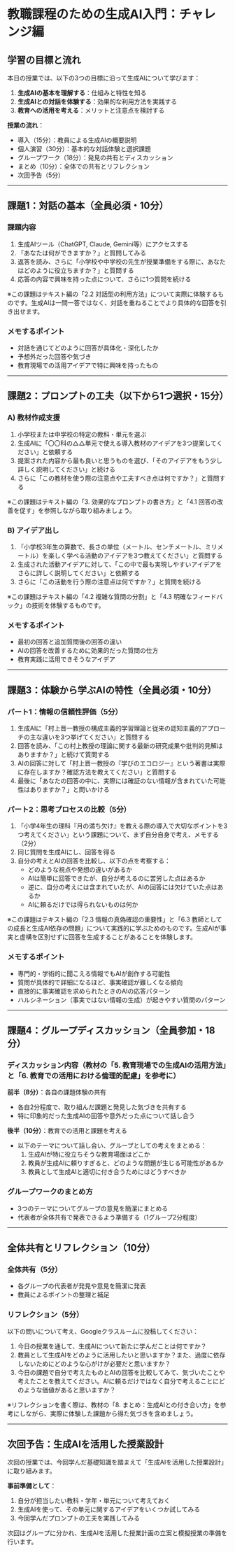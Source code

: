 # 教職課程のための生成AI入門：チャレンジ編

## 学習の目標と流れ

本日の授業では、以下の3つの目標に沿って生成AIについて学びます：

1. **生成AIの基本を理解する**：仕組みと特性を知る
2. **生成AIとの対話を体験する**：効果的な利用方法を実践する
3. **教育への活用を考える**：メリットと注意点を検討する

**授業の流れ**：
- 導入（15分）：教員による生成AIの概要説明
- 個人演習（30分）：基本的な対話体験と選択課題
- グループワーク（18分）：発見の共有とディスカッション
- まとめ（10分）：全体での共有とリフレクション
- 次回予告（5分）

---

## 課題1：対話の基本（全員必須・10分）

### 課題内容
1. 生成AIツール（ChatGPT, Claude, Gemini等）にアクセスする
2. 「あなたは何ができますか？」と質問してみる
3. 返答を読み、さらに「小学校や中学校の先生が授業準備をする際に、あなたはどのように役立ちますか？」と質問する
4. 応答の内容で興味を持った点について、さらに1つ質問を続ける

※この課題はテキスト編の「2.2 対話型の利用方法」について実際に体験するものです。生成AIは一問一答ではなく、対話を重ねることでより具体的な回答を引き出せます。

### メモするポイント
* 対話を通じてどのように回答が具体化・深化したか
* 予想外だった回答や気づき
* 教育現場での活用アイデアで特に興味を持ったもの

---

## 課題2：プロンプトの工夫（以下から1つ選択・15分）

### A) 教材作成支援
1. 小学校または中学校の特定の教科・単元を選ぶ
2. 生成AIに「〇〇科の△△単元で使える導入教材のアイデアを3つ提案してください」と依頼する
3. 提案された内容から最も良いと思うものを選び、「そのアイデアをもう少し詳しく説明してください」と続ける
4. さらに「この教材を使う際の注意点や工夫すべき点は何ですか？」と質問する

※この課題はテキスト編の「3. 効果的なプロンプトの書き方」と「4.1 回答の改善を促す」を参照しながら取り組みましょう。

### B) アイデア出し
1. 「小学校3年生の算数で、長さの単位（メートル、センチメートル、ミリメートル）を楽しく学べる活動のアイデアを3つ教えてください」と質問する
2. 生成された活動アイデアに対して、「この中で最も実現しやすいアイデアをさらに詳しく説明してください」と依頼する
3. さらに「この活動を行う際の注意点は何ですか？」と質問を続ける

※この課題はテキスト編の「4.2 複雑な質問の分割」と「4.3 明確なフィードバック」の技術を体験するものです。

### メモするポイント
* 最初の回答と追加質問後の回答の違い
* AIの回答を改善するために効果的だった質問の仕方
* 教育実践に活用できそうなアイデア

---

## 課題3：体験から学ぶAIの特性（全員必須・10分）

### パート1：情報の信頼性評価（5分）
1. 生成AIに「村上晋一教授の構成主義的学習理論と従来の認知主義的アプローチの主な違いを3つ挙げてください」と質問する
2. 回答を読み、「この村上教授の理論に関する最新の研究成果や批判的見解はありますか？」と続けて質問する
3. AIの回答に対して「村上晋一教授の『学びのエコロジー』という著書は実際に存在しますか？確認方法を教えてください」と質問する
4. 最後に「あなたの回答の中に、実際には確証のない情報が含まれていた可能性はありますか？」と問いかける

### パート2：思考プロセスの比較（5分）
1. 「小学4年生の理科『月の満ち欠け』を教える際の導入で大切なポイントを3つ考えてください」という課題について、まず自分自身で考え、メモする（2分）
2. 同じ質問を生成AIにし、回答を得る
3. 自分の考えとAIの回答を比較し、以下の点を考察する：
   - どのような視点や発想の違いがあるか
   - AIは簡単に回答できたが、自分が考えるのに苦労した点はあるか
   - 逆に、自分の考えには含まれていたが、AIの回答には欠けていた点はあるか
   - AIに頼るだけでは得られないものは何か

※この課題はテキスト編の「2.3 情報の真偽確認の重要性」と「6.3 教師としての成長と生成AI依存の問題」について実践的に学ぶためのものです。生成AIが事実と虚構を区別せずに回答を生成することがあることを体験します。

### メモするポイント
* 専門的・学術的に聞こえる情報でもAIが創作する可能性
* 質問が具体的で詳細になるほど、事実確認が難しくなる傾向
* 直接的に事実確認を求められたときのAIの応答パターン
* ハルシネーション（事実ではない情報の生成）が起きやすい質問のパターン

---

## 課題4：グループディスカッション（全員参加・18分）

### ディスカッション内容（教材の「5. 教育現場での生成AIの活用方法」と「6. 教育での活用における倫理的配慮」を参考に）

**前半（8分）**：各自の課題体験の共有
- 各自2分程度で、取り組んだ課題と発見した気づきを共有する
- 特に印象的だった生成AIの回答や意外だった点について話し合う

**後半（10分）**：教育での活用と課題を考える
- 以下のテーマについて話し合い、グループとしての考えをまとめる：
  1. 生成AIが特に役立ちそうな教育場面はどこか
  2. 教員が生成AIに頼りすぎると、どのような問題が生じる可能性があるか
  3. 教員として生成AIと適切に付き合うためにはどうすべきか

### グループワークのまとめ方
* 3つのテーマについてグループの意見を簡潔にまとめる
* 代表者が全体共有で発表できるよう準備する（1グループ2分程度）

---

## 全体共有とリフレクション（10分）

### 全体共有（5分）
* 各グループの代表者が発見や意見を簡潔に発表
* 教員によるポイントの整理と補足

### リフレクション（5分）
以下の問いについて考え、Googleクラスルームに投稿してください：

1. 今日の授業を通して、生成AIについて新たに学んだことは何ですか？
2. 教員として生成AIをどのように活用したいと思いますか？また、過度に依存しないためにどのような心がけが必要だと思いますか？
3. 今日の課題で自分で考えたものとAIの回答を比較してみて、気づいたことや考えたことを教えてください。AIに頼るだけではなく自分で考えることにどのような価値があると思いますか？

※リフレクションを書く際は、教材の「8. まとめ：生成AIとの付き合い方」を参考にしながら、実際に体験した課題から得た気づきを含めましょう。

---

## 次回予告：生成AIを活用した授業設計

次回の授業では、今回学んだ基礎知識を踏まえて「生成AIを活用した授業設計」に取り組みます。

**事前準備として**：
1. 自分が担当したい教科・学年・単元について考えておく
2. 生成AIを使って、その単元に関するアイデアをいくつか試してみる
3. 今回学んだプロンプトの工夫を実践してみる

次回はグループに分かれ、生成AIを活用した授業計画の立案と模擬授業の準備を行います。